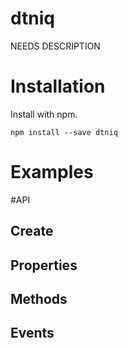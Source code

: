 # dtniq
NEEDS DESCRIPTION

# Installation
Install with npm.

```shell
npm install --save dtniq
```

# Examples

#API
## Create

## Properties

## Methods

## Events
